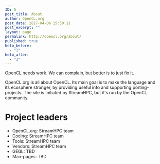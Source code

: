 ```yaml
---
ID: 5
post_title: About
author: OpenCL.org
post_date: 2017-04-06 15:50:11
post_excerpt: ""
layout: page
permalink: http://opencl.org/about/
published: true
hefo_before:
  - "1"
hefo_after:
  - "1"
---
```

OpenCL needs work. We can complain, but better is to just fix it.

OpenCL.org is all about OpenCL. Its main goal is to make the language and its ecosphere stronger, by providing useful info and supporting porting-projects.
The site is initiated by StreamHPC, but it's run by the OpenCL community.
<h1>Project leaders</h1>
<ul>
 	<li>OpenCL.org: StreamHPC team</li>
 	<li>Coding: StreamHPC team</li>
 	<li>Tools: StreamHPC team</li>
 	<li>Vendors: StreamHPC team</li>
 	<li>GEGL: TBD</li>
 	<li>Man-pages: TBD</li>
</ul>
